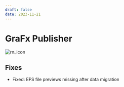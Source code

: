 ```yaml
---
draft: false
date: 2023-11-21
---
```


#  GraFx Publisher

![rn_icon](/assets/CHILI_publisher_RGB.svg)

## Fixes

- Fixed: EPS file previews missing after data migration
